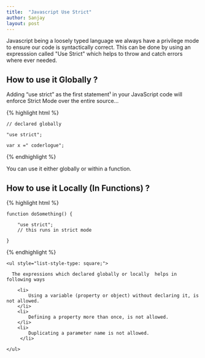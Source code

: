 ```yaml
---
title:  "Javascript Use Strict"
author: Sanjay
layout: post
---
```


Javascript being a loosely typed language we always have a privilege mode to ensure our code is syntactically correct.
This can be done by using  an expresssion called "Use Strict" which helps to throw and catch errors where ever needed.


<h2>How to use it Globally ?</h2>

Adding “use strict” as the first statement¹ in your JavaScript code will enforce Strict Mode over the entire source…

{% highlight html %}

    // declared globally 
    
    "use strict";
    
    var x =" coderlogue";
    
{% endhighlight %}

You can use it either globally or within a function. 

<h2>How to use it Locally (In Functions) ?</h2>
{% highlight html %}

    function doSomething() {
    
        "use strict";
        // this runs in strict mode
        
    }
    
{% endhighlight %}

    <ul style="list-style-type: square;">
    
      The expressions which declared globally or locally  helps in following ways 
    
        <li>
            Using a variable (property or object) without declaring it, is not allowed.
        </li>
        <li>
            Defining a property more than once, is not allowed.
        </li>
        <li>
            Duplicating a parameter name is not allowed.
         </li>
         
    </ul>
